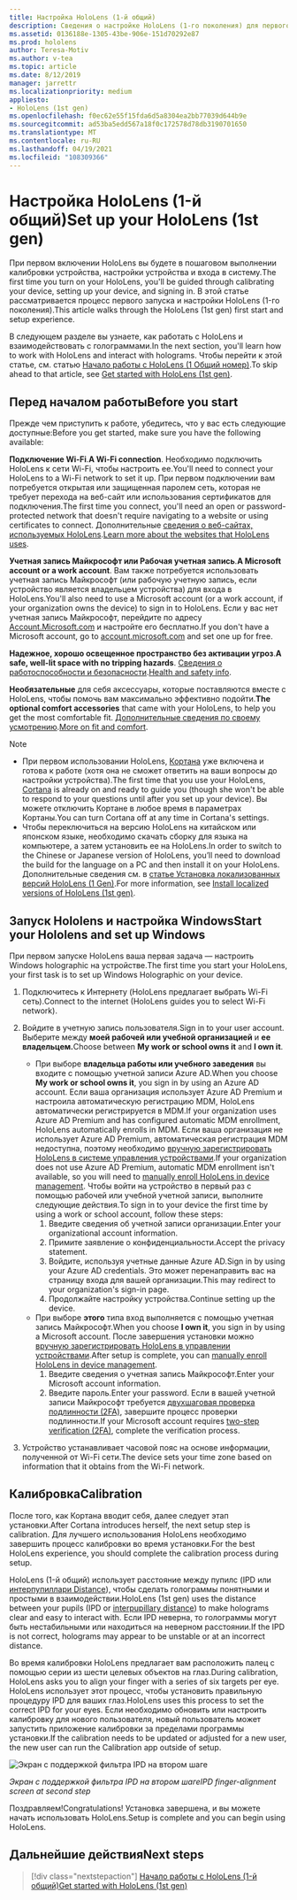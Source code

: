 ```yaml
---
title: Настройка HoloLens (1-й общий)
description: Сведения о настройке HoloLens (1-го поколения) для первого Wi-Fi сети с помощью учетной записи Майкрософт (MSA) или Azure Active Directory (AAD).
ms.assetid: 0136188e-1305-43be-906e-151d70292e87
ms.prod: hololens
author: Teresa-Motiv
ms.author: v-tea
ms.topic: article
ms.date: 8/12/2019
manager: jarrettr
ms.localizationpriority: medium
appliesto:
- HoloLens (1st gen)
ms.openlocfilehash: f0ec62e55f15fda6d5a8304ea2bb77039d644b9e
ms.sourcegitcommit: ad53ba5edd567a18f0c172578d78db3190701650
ms.translationtype: MT
ms.contentlocale: ru-RU
ms.lasthandoff: 04/19/2021
ms.locfileid: "108309366"
---
```

# <a name="set-up-your-hololens-1st-gen"></a><span data-ttu-id="c8b32-103">Настройка HoloLens (1-й общий)</span><span class="sxs-lookup"><span data-stu-id="c8b32-103">Set up your HoloLens (1st gen)</span></span>

<span data-ttu-id="c8b32-104">При первом включении HoloLens вы будете в пошаговом выполнении калибровки устройства, настройки устройства и входа в систему.</span><span class="sxs-lookup"><span data-stu-id="c8b32-104">The first time you turn on your HoloLens, you'll be guided through calibrating your device, setting up your device, and signing in.</span></span>  <span data-ttu-id="c8b32-105">В этой статье рассматривается процесс первого запуска и настройки HoloLens (1-го поколения).</span><span class="sxs-lookup"><span data-stu-id="c8b32-105">This article walks through the HoloLens (1st gen) first start and setup experience.</span></span>

<span data-ttu-id="c8b32-106">В следующем разделе вы узнаете, как работать с HoloLens и взаимодействовать с голограммами.</span><span class="sxs-lookup"><span data-stu-id="c8b32-106">In the next section, you'll learn how to work with HoloLens and interact with holograms.</span></span> <span data-ttu-id="c8b32-107">Чтобы перейти к этой статье, см. статью [Начало работы с HoloLens (1 Общий номер)](hololens1-basic-usage.md).</span><span class="sxs-lookup"><span data-stu-id="c8b32-107">To skip ahead to that article, see [Get started with HoloLens (1st gen)](hololens1-basic-usage.md).</span></span>

## <a name="before-you-start"></a><span data-ttu-id="c8b32-108">Перед началом работы</span><span class="sxs-lookup"><span data-stu-id="c8b32-108">Before you start</span></span>

<span data-ttu-id="c8b32-109">Прежде чем приступить к работе, убедитесь, что у вас есть следующие доступные:</span><span class="sxs-lookup"><span data-stu-id="c8b32-109">Before you get started, make sure you have the following available:</span></span>

<span data-ttu-id="c8b32-110">**Подключение Wi-Fi**.</span><span class="sxs-lookup"><span data-stu-id="c8b32-110">**A Wi-Fi connection**.</span></span> <span data-ttu-id="c8b32-111">Необходимо подключить HoloLens к сети Wi-Fi, чтобы настроить ее.</span><span class="sxs-lookup"><span data-stu-id="c8b32-111">You'll need to connect your HoloLens to a Wi-Fi network to set it up.</span></span> <span data-ttu-id="c8b32-112">При первом подключении вам потребуется открытая или защищенная паролем сеть, которая не требует перехода на веб-сайт или использования сертификатов для подключения.</span><span class="sxs-lookup"><span data-stu-id="c8b32-112">The first time you connect, you'll need an open or password-protected network that doesn't require navigating to a website or using certificates to connect.</span></span> <span data-ttu-id="c8b32-113">Дополнительные [сведения о веб-сайтах, используемых HoloLens](hololens-offline.md).</span><span class="sxs-lookup"><span data-stu-id="c8b32-113">[Learn more about the websites that HoloLens uses](hololens-offline.md).</span></span>

<span data-ttu-id="c8b32-114">**Учетная запись Майкрософт или Рабочая учетная запись**.</span><span class="sxs-lookup"><span data-stu-id="c8b32-114">**A Microsoft account or a work account**.</span></span> <span data-ttu-id="c8b32-115">Вам также потребуется использовать учетная запись Майкрософт (или рабочую учетную запись, если устройство является владельцем устройства) для входа в HoloLens.</span><span class="sxs-lookup"><span data-stu-id="c8b32-115">You'll also need to use a Microsoft account (or a work account, if your organization owns the device) to sign in to HoloLens.</span></span> <span data-ttu-id="c8b32-116">Если у вас нет учетная запись Майкрософт, перейдите по адресу [Account.Microsoft.com](https://account.microsoft.com) и настройте его бесплатно.</span><span class="sxs-lookup"><span data-stu-id="c8b32-116">If you don't have a Microsoft account, go to [account.microsoft.com](https://account.microsoft.com) and set one up for free.</span></span>

<span data-ttu-id="c8b32-117">**Надежное, хорошо освещенное пространство без активации угроз**.</span><span class="sxs-lookup"><span data-stu-id="c8b32-117">**A safe, well-lit space with no tripping hazards**.</span></span> <span data-ttu-id="c8b32-118">[Сведения о работоспособности и безопасности](https://go.microsoft.com/fwlink/p/?LinkId=746661).</span><span class="sxs-lookup"><span data-stu-id="c8b32-118">[Health and safety info](https://go.microsoft.com/fwlink/p/?LinkId=746661).</span></span>

<span data-ttu-id="c8b32-119">**Необязательные** для себя аксессуары, которые поставляются вместе с HoloLens, чтобы помочь вам максимально эффективно подойти.</span><span class="sxs-lookup"><span data-stu-id="c8b32-119">**The optional comfort accessories** that came with your HoloLens, to help you get the most comfortable fit.</span></span> <span data-ttu-id="c8b32-120">[Дополнительные сведения по своему усмотрению](https://support.microsoft.com/help/12632/hololens-fit-your-hololens).</span><span class="sxs-lookup"><span data-stu-id="c8b32-120">[More on fit and comfort](https://support.microsoft.com/help/12632/hololens-fit-your-hololens).</span></span>

> [!NOTE]
>  
> - <span data-ttu-id="c8b32-121">При первом использовании HoloLens, [Кортана](hololens-cortana.md) уже включена и готова к работе (хотя она не сможет ответить на ваши вопросы до настройки устройства).</span><span class="sxs-lookup"><span data-stu-id="c8b32-121">The first time that you use your HoloLens, [Cortana](hololens-cortana.md) is already on and ready to guide you (though she won't be able to respond to your questions until after you set up your device).</span></span> <span data-ttu-id="c8b32-122">Вы можете отключить Кортане в любое время в параметрах Кортаны.</span><span class="sxs-lookup"><span data-stu-id="c8b32-122">You can turn Cortana off at any time in Cortana's settings.</span></span>
> - <span data-ttu-id="c8b32-123">Чтобы переключиться на версию HoloLens на китайском или японском языке, необходимо скачать сборку для языка на компьютере, а затем установить ее на HoloLens.</span><span class="sxs-lookup"><span data-stu-id="c8b32-123">In order to switch to the Chinese or Japanese version of HoloLens, you’ll need to download the build for the language on a PC and then install it on your HoloLens.</span></span> <span data-ttu-id="c8b32-124">Дополнительные сведения см. в [статье Установка локализованных версий HoloLens (1 Gen)](hololens1-install-localized.md).</span><span class="sxs-lookup"><span data-stu-id="c8b32-124">For more information, see [Install localized versions of HoloLens (1st gen)](hololens1-install-localized.md).</span></span>

## <a name="start-your-hololens-and-set-up-windows"></a><span data-ttu-id="c8b32-125">Запуск Hololens и настройка Windows</span><span class="sxs-lookup"><span data-stu-id="c8b32-125">Start your Hololens and set up Windows</span></span>

<span data-ttu-id="c8b32-126">При первом запуске HoloLens ваша первая задача — настроить Windows holographic на устройстве.</span><span class="sxs-lookup"><span data-stu-id="c8b32-126">The first time you start your HoloLens, your first task is to set up Windows Holographic on your device.</span></span>

1. <span data-ttu-id="c8b32-127">Подключитесь к Интернету (HoloLens предлагает выбрать Wi-Fi сеть).</span><span class="sxs-lookup"><span data-stu-id="c8b32-127">Connect to the internet (HoloLens guides you to select Wi-Fi network).</span></span>

1. <span data-ttu-id="c8b32-128">Войдите в учетную запись пользователя.</span><span class="sxs-lookup"><span data-stu-id="c8b32-128">Sign in to your user account.</span></span> <span data-ttu-id="c8b32-129">Выберите между **моей рабочей или учебной организацией** и **ее владельцем.**</span><span class="sxs-lookup"><span data-stu-id="c8b32-129">Choose between **My work or school owns it** and **I own it**.</span></span>
    - <span data-ttu-id="c8b32-130">При выборе **владельца работы или учебного заведения** вы входите с помощью учетной записи Azure AD.</span><span class="sxs-lookup"><span data-stu-id="c8b32-130">When you choose **My work or school owns it**, you sign in by using an Azure AD account.</span></span> <span data-ttu-id="c8b32-131">Если ваша организация использует Azure AD Premium и настроила автоматическую регистрацию MDM, HoloLens автоматически регистрируется в MDM.</span><span class="sxs-lookup"><span data-stu-id="c8b32-131">If your organization uses Azure AD Premium and has configured automatic MDM enrollment, HoloLens automatically enrolls in MDM.</span></span> <span data-ttu-id="c8b32-132">Если ваша организация не использует Azure AD Premium, автоматическая регистрация MDM недоступна, поэтому необходимо [вручную зарегистрировать HoloLens в системе управления устройствами](hololens-enroll-mdm.md#different-ways-to-enroll).</span><span class="sxs-lookup"><span data-stu-id="c8b32-132">If your organization does not use Azure AD Premium, automatic MDM enrollment isn't available, so you will need to [manually enroll HoloLens in device management](hololens-enroll-mdm.md#different-ways-to-enroll).</span></span> <span data-ttu-id="c8b32-133">Чтобы войти на устройство в первый раз с помощью рабочей или учебной учетной записи, выполните следующие действия.</span><span class="sxs-lookup"><span data-stu-id="c8b32-133">To sign in to your device the first time by using a work or school account, follow these steps:</span></span>
        1. <span data-ttu-id="c8b32-134">Введите сведения об учетной записи организации.</span><span class="sxs-lookup"><span data-stu-id="c8b32-134">Enter your organizational account information.</span></span>
        1. <span data-ttu-id="c8b32-135">Примите заявление о конфиденциальности.</span><span class="sxs-lookup"><span data-stu-id="c8b32-135">Accept the privacy statement.</span></span>
        1. <span data-ttu-id="c8b32-136">Войдите, используя учетные данные Azure AD.</span><span class="sxs-lookup"><span data-stu-id="c8b32-136">Sign in by using your Azure AD credentials.</span></span> <span data-ttu-id="c8b32-137">Это может перенаправить вас на страницу входа для вашей организации.</span><span class="sxs-lookup"><span data-stu-id="c8b32-137">This may redirect to your organization's sign-in page.</span></span>
        1. <span data-ttu-id="c8b32-138">Продолжайте настройку устройства.</span><span class="sxs-lookup"><span data-stu-id="c8b32-138">Continue setting up the device.</span></span>
    - <span data-ttu-id="c8b32-139">При выборе **этого** типа вход выполняется с помощью учетная запись Майкрософт.</span><span class="sxs-lookup"><span data-stu-id="c8b32-139">When you choose **I own it**, you sign in by using a Microsoft account.</span></span> <span data-ttu-id="c8b32-140">После завершения установки можно [вручную зарегистрировать HoloLens в управлении устройствами](hololens-enroll-mdm.md#different-ways-to-enroll).</span><span class="sxs-lookup"><span data-stu-id="c8b32-140">After setup is complete, you can [manually enroll HoloLens in device management](hololens-enroll-mdm.md#different-ways-to-enroll).</span></span>
        1. <span data-ttu-id="c8b32-141">Введите сведения о учетная запись Майкрософт.</span><span class="sxs-lookup"><span data-stu-id="c8b32-141">Enter your Microsoft account information.</span></span>
        1. <span data-ttu-id="c8b32-142">Введите пароль.</span><span class="sxs-lookup"><span data-stu-id="c8b32-142">Enter your password.</span></span> <span data-ttu-id="c8b32-143">Если в вашей учетной записи Майкрософт требуется [двухшаговая проверка подлинности (2FA)](https://blogs.technet.microsoft.com/microsoft_blog/2013/04/17/microsoft-account-gets-more-secure/), завершите процесс проверки подлинности.</span><span class="sxs-lookup"><span data-stu-id="c8b32-143">If your Microsoft account requires [two-step verification (2FA)](https://blogs.technet.microsoft.com/microsoft_blog/2013/04/17/microsoft-account-gets-more-secure/), complete the verification process.</span></span>

1. <span data-ttu-id="c8b32-144">Устройство устанавливает часовой пояс на основе информации, полученной от Wi-Fi сети.</span><span class="sxs-lookup"><span data-stu-id="c8b32-144">The device sets your time zone based on information that it obtains from the Wi-Fi network.</span></span>

## <a name="calibration"></a><span data-ttu-id="c8b32-145">Калибровка</span><span class="sxs-lookup"><span data-stu-id="c8b32-145">Calibration</span></span>

<span data-ttu-id="c8b32-146">После того, как Кортана вводит себя, далее следует этап установки.</span><span class="sxs-lookup"><span data-stu-id="c8b32-146">After Cortana introduces herself, the next setup step is calibration.</span></span> <span data-ttu-id="c8b32-147">Для лучшего использования HoloLens необходимо завершить процесс калибровки во время установки.</span><span class="sxs-lookup"><span data-stu-id="c8b32-147">For the best HoloLens experience, you should complete the calibration process during setup.</span></span>

<span data-ttu-id="c8b32-148">HoloLens (1-й общий) использует расстояние между пупилс (IPD или [интерпупиллари Distance](https://en.wikipedia.org/wiki/Interpupillary_distance)), чтобы сделать голограммы понятными и простыми в взаимодействии.</span><span class="sxs-lookup"><span data-stu-id="c8b32-148">HoloLens (1st gen) uses the distance between your pupils (IPD or [interpupillary distance](https://en.wikipedia.org/wiki/Interpupillary_distance)) to make holograms clear and easy to interact with.</span></span> <span data-ttu-id="c8b32-149">Если IPD неверна, то голограммы могут быть нестабильными или находиться на неверном расстоянии.</span><span class="sxs-lookup"><span data-stu-id="c8b32-149">If the IPD is not correct, holograms may appear to be unstable or at an incorrect distance.</span></span>

<span data-ttu-id="c8b32-150">Во время калибровки HoloLens предлагает вам расположить палец с помощью серии из шести целевых объектов на глаз.</span><span class="sxs-lookup"><span data-stu-id="c8b32-150">During calibration, HoloLens asks you to align your finger with a series of six targets per eye.</span></span> <span data-ttu-id="c8b32-151">HoloLens использует этот процесс, чтобы установить правильную процедуру IPD для ваших глаз.</span><span class="sxs-lookup"><span data-stu-id="c8b32-151">HoloLens uses this process to set the correct IPD for your eyes.</span></span> <span data-ttu-id="c8b32-152">Если необходимо обновить или настроить калибровку для нового пользователя, новый пользователь может запустить приложение калибровки за пределами программы установки.</span><span class="sxs-lookup"><span data-stu-id="c8b32-152">If the calibration needs to be updated or adjusted for a new user, the new user can run the Calibration app  outside of setup.</span></span>

![Экран с поддержкой фильтра IPD на втором шаге](./images/ipd-finger-alignment-300px.jpg)

<span data-ttu-id="c8b32-154">*Экран с поддержкой фильтра IPD на втором шаге*</span><span class="sxs-lookup"><span data-stu-id="c8b32-154">*IPD finger-alignment screen at second step*</span></span>

<span data-ttu-id="c8b32-155">Поздравляем!</span><span class="sxs-lookup"><span data-stu-id="c8b32-155">Congratulations!</span></span> <span data-ttu-id="c8b32-156">Установка завершена, и вы можете начать использовать HoloLens.</span><span class="sxs-lookup"><span data-stu-id="c8b32-156">Setup is complete and you can begin using HoloLens.</span></span>

## <a name="next-steps"></a><span data-ttu-id="c8b32-157">Дальнейшие действия</span><span class="sxs-lookup"><span data-stu-id="c8b32-157">Next steps</span></span>

> [!div class="nextstepaction"]
> [<span data-ttu-id="c8b32-158">Начало работы с HoloLens (1-й общий)</span><span class="sxs-lookup"><span data-stu-id="c8b32-158">Get started with HoloLens (1st gen)</span></span>](hololens1-basic-usage.md)
